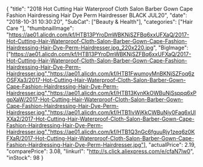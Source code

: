 {
	"title": "2018 Hot  Cutting Hair Waterproof Cloth Salon Barber Gown Cape Fashion Hairdressing Hair Dye Perm Hairdresser BLACK JUL20",
	"date": "2018-10-31 10:30:20",
	"SubCat": ["Beauty & Health"],
	"categories": ["Hair Care "],
	"thumbnailImage": "https://ae01.alicdn.com/kf/HTB13PYroDmWBKNjSZFBq6xxUFXaQ/2017-Hot-Cutting-Hair-Waterproof-Cloth-Salon-Barber-Gown-Cape-Fashion-Hairdressing-Hair-Dye-Perm-Hairdresser.jpg_220x220.jpg",
	"BigImage": ["https://ae01.alicdn.com/kf/HTB13PYroDmWBKNjSZFBq6xxUFXaQ/2017-Hot-Cutting-Hair-Waterproof-Cloth-Salon-Barber-Gown-Cape-Fashion-Hairdressing-Hair-Dye-Perm-Hairdresser.jpg","https://ae01.alicdn.com/kf/HTB1FwumoyMnBKNjSZFoq6zOSFXa3/2017-Hot-Cutting-Hair-Waterproof-Cloth-Salon-Barber-Gown-Cape-Fashion-Hairdressing-Hair-Dye-Perm-Hairdresser.jpg","https://ae01.alicdn.com/kf/HTB13KynKkOWBuNjSsppq6xPgpXaW/2017-Hot-Cutting-Hair-Waterproof-Cloth-Salon-Barber-Gown-Cape-Fashion-Hairdressing-Hair-Dye-Perm-Hairdresser.jpg","https://ae01.alicdn.com/kf/HTB1lvWjKkCWBuNjy0Faq6xUlXXa2/2017-Hot-Cutting-Hair-Waterproof-Cloth-Salon-Barber-Gown-Cape-Fashion-Hairdressing-Hair-Dye-Perm-Hairdresser.jpg","https://ae01.alicdn.com/kf/HTB1Q3nGc6fguuRjy1zeq6z0KFXaR/2017-Hot-Cutting-Hair-Waterproof-Cloth-Salon-Barber-Gown-Cape-Fashion-Hairdressing-Hair-Dye-Perm-Hairdresser.jpg"],
	"actualPrice": 2.19,
	"comparePrice": 3.08,
	"linkurl": "http://s.click.aliexpress.com/e/cfaN7lw0",
	"inStock": 98
}
